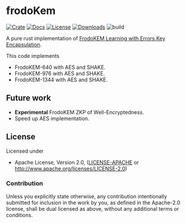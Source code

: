 # frodoKem

[![Crate][crate-image]][crate-link]
[![Docs][docs-image]][docs-link]
[![License][license-image]](LICENSE-APACHE)
[![Downloads][downloads-image]][crate-link]
![build](https://github.com/mikelodder7/frodoKem/workflows/frodo-kem/badge.svg?branch=main&event=push)

A pure rust implementation of [FrodoKEM Learning with Errors Key Encapsulation](https://frodokem.org/files/FrodoKEM-specification-20210604.pdf).

This code implements

- FrodoKEM-640 with AES and SHAKE.
- FrodoKEM-976 with AES and SHAKE.
- FrodoKEM-1344 with AES and SHAKE.

## Future work

- **Experimental** FrodoKEM ZKP of Well-Encryptedness.
- Speed up AES implementation.

## License

Licensed under

 * Apache License, Version 2.0, ([LICENSE-APACHE](LICENSE-APACHE) or http://www.apache.org/licenses/LICENSE-2.0)

### Contribution

Unless you explicitly state otherwise, any contribution intentionally
submitted for inclusion in the work by you, as defined in the Apache-2.0
license, shall be dual licensed as above, without any additional terms or
conditions.

[//]: # (badges)

[crate-image]: https://img.shields.io/crates/v/frodo-kem-rs.svg
[crate-link]: https://crates.io/crates/frodo-kem-rs
[docs-image]: https://docs.rs/frodo-kem-rs/badge.svg
[docs-link]: https://docs.rs/frodo-kem-rs/
[license-image]: https://img.shields.io/badge/license-Apache2.0-blue.svg
[downloads-image]: https://img.shields.io/crates/d/frodo-kem-rs.svg
